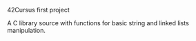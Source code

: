 42Cursus first project

A C library source with functions for basic string and linked lists manipulation.
